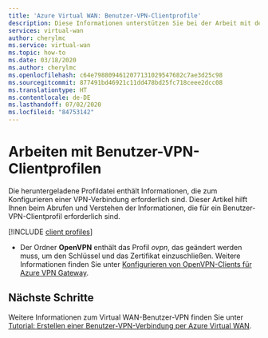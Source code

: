```yaml
---
title: 'Azure Virtual WAN: Benutzer-VPN-Clientprofile'
description: Diese Informationen unterstützen Sie bei der Arbeit mit der Clientprofildatei.
services: virtual-wan
author: cherylmc
ms.service: virtual-wan
ms.topic: how-to
ms.date: 03/18/2020
ms.author: cherylmc
ms.openlocfilehash: c64e7988094612077131029547682c7ae3d25c98
ms.sourcegitcommit: 877491bd46921c11dd478bd25fc718ceee2dcc08
ms.translationtype: HT
ms.contentlocale: de-DE
ms.lasthandoff: 07/02/2020
ms.locfileid: "84753142"
---
```

# <a name="working-with-user-vpn-client-profiles"></a>Arbeiten mit Benutzer-VPN-Clientprofilen

Die heruntergeladene Profildatei enthält Informationen, die zum Konfigurieren einer VPN-Verbindung erforderlich sind. Dieser Artikel hilft Ihnen beim Abrufen und Verstehen der Informationen, die für ein Benutzer-VPN-Clientprofil erforderlich sind.

[!INCLUDE [client profiles](../../includes/vpn-gateway-vwan-vpn-profile-download.md)]

* Der Ordner **OpenVPN** enthält das Profil *ovpn*, das geändert werden muss, um den Schlüssel und das Zertifikat einzuschließen. Weitere Informationen finden Sie unter [Konfigurieren von OpenVPN-Clients für Azure VPN Gateway](../virtual-wan/howto-openvpn-clients.md#windows).

## <a name="next-steps"></a>Nächste Schritte

Weitere Informationen zum Virtual WAN-Benutzer-VPN finden Sie unter [Tutorial: Erstellen einer Benutzer-VPN-Verbindung per Azure Virtual WAN](virtual-wan-point-to-site-portal.md).
